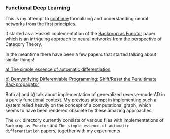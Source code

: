 ### Functional Deep Learning

This is my attempt to [continue](https://github.com/bgavran/autodiff) formalizing and understanding neural networks from the first principles.

It started as a Haskell implementation of the [Backprop as Functor](https://arxiv.org/abs/1711.10455) paper which is an intriguing approach to neural networks from the perspective of Category Theory.

In the meantime there have been a few papers that started talking about similar things!

[a) The simple essence of automatic differentiation](http://conal.net/papers/essence-of-ad/)

[b) Demystifying Differentiable Programming: Shift/Reset the Penultimate Backpropagator](https://arxiv.org/abs/1803.10228)

Both a) and b) talk about implementation of generalized reverse-mode AD in a purely functional context.
My [previous](https://github.com/bgavran/autodiff) attempt in implementing such a system relied heavily on the concept of a computational graph, which seems to have been rendered obsolete by these amazing approaches.

The `src` directory currently consists of various files with implementations of `Backprop as Functor` and `The simple essence of automatic differentiation` papers, together with my experiments.
